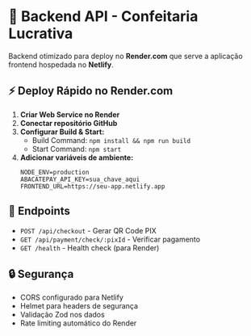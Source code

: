 # 🚀 Backend API - Confeitaria Lucrativa

Backend otimizado para deploy no **Render.com** que serve a aplicação frontend hospedada no **Netlify**.

## ⚡ Deploy Rápido no Render.com

1. **Criar Web Service no Render**
2. **Conectar repositório GitHub**
3. **Configurar Build & Start:**
   - Build Command: `npm install && npm run build`
   - Start Command: `npm start`
4. **Adicionar variáveis de ambiente:**
   ```
   NODE_ENV=production
   ABACATEPAY_API_KEY=sua_chave_aqui
   FRONTEND_URL=https://seu-app.netlify.app
   ```

## 📡 Endpoints

- `POST /api/checkout` - Gerar QR Code PIX
- `GET /api/payment/check/:pixId` - Verificar pagamento
- `GET /health` - Health check (para Render)

## 🔒 Segurança

- CORS configurado para Netlify
- Helmet para headers de segurança
- Validação Zod nos dados
- Rate limiting automático do Render